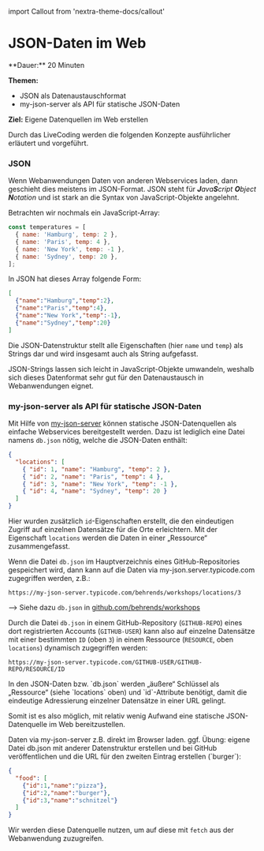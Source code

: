 import Callout from 'nextra-theme-docs/callout'

# JSON-Daten im Web

<Callout>
  **Dauer:** 20 Minuten

  **Themen:**
  - JSON als Datenaustauschformat
  - my-json-server als API für statische JSON-Daten 

  **Ziel:** Eigene Datenquellen im Web erstellen
</Callout>

<Callout type="warning" emoji="👨🏻‍💻">
Durch das LiveCoding werden die folgenden Konzepte ausführlicher
erläutert und vorgeführt.
</Callout>

### JSON

Wenn Webanwendungen Daten von anderen Webservices laden, dann
geschieht dies meistens im JSON-Format. JSON steht für 
_**J**ava**S**cript **O**bject **N**otation_ und ist stark an
die Syntax von JavaScript-Objekte angelehnt. 

Betrachten wir nochmals ein JavaScript-Array:

```javascript
const temperatures = [
  { name: 'Hamburg', temp: 2 },
  { name: 'Paris', temp: 4 },
  { name: 'New York', temp: -1 },
  { name: 'Sydney', temp: 20 },
];
```

In JSON hat dieses Array folgende Form:

```json
[
  {"name":"Hamburg","temp":2},
  {"name":"Paris","temp":4},
  {"name":"New York","temp":-1},
  {"name":"Sydney","temp":20}
]
```

Die JSON-Datenstruktur stellt alle Eigenschaften (hier `name` und
`temp`) als Strings dar und wird insgesamt auch als String aufgefasst.

JSON-Strings lassen sich leicht in JavaScript-Objekte umwandeln,
weshalb sich dieses Datenformat sehr gut für den Datenaustausch
in Webanwendungen eignet.

### my-json-server als API für statische JSON-Daten 

Mit Hilfe von [my-json-server](https://my-json-server.typicode.com)
können statische JSON-Datenquellen als einfache Webservices 
bereitgestellt werden. Dazu ist lediglich eine Datei namens 
`db.json` nötig, welche die JSON-Daten enthält:

```json
{ 
  "locations": [
    { "id": 1, "name": "Hamburg", "temp": 2 },
    { "id": 2, "name": "Paris", "temp": 4 },
    { "id": 3, "name": "New York", "temp": -1 },
    { "id": 4, "name": "Sydney", "temp": 20 }
  ]
}
```

Hier wurden zusätzlich `id`-Eigenschaften erstellt, die den
eindeutigen Zugriff auf einzelnen Datensätze für die Orte
erleichtern. Mit der Eigenschaft `locations` werden die 
Daten in einer „Ressource“  zusammengefasst.

Wenn die Datei `db.json` im Hauptverzeichnis eines 
GitHub-Repositories gespeichert wird, dann kann auf die Daten
via my-json.server.typicode.com zugegriffen werden, z.B.:

```
https://my-json-server.typicode.com/behrends/workshops/locations/3
```

&xrarr; Siehe dazu `db.json` in [github.com/behrends/workshops](https://github.com/behrends/workshops)

Durch die Datei `db.json` in einem GitHub-Repository (`GITHUB-REPO`)
eines dort registrierten Accounts (`GITHUB-USER`) kann also auf einzelne
Datensätze mit einer bestimmten `ID` (oben `3`) in einem Ressource 
(`RESOURCE`, oben `locations`) dynamisch zugegriffen werden:

```
https://my-json-server.typicode.com/GITHUB-USER/GITHUB-REPO/RESOURCE/ID
```

<Callout type="warning">
In den JSON-Daten bzw. `db.json` werden „äußere“ Schlüssel 
als „Ressource“ (siehe `locations` oben) und `id`-Attribute 
benötigt, damit die eindeutige Adressierung einzelner Datensätze 
in einer URL gelingt.
</Callout>

Somit ist es also möglich, mit relativ wenig Aufwand eine 
statische JSON-Datenquelle im Web bereitzustellen.

<Callout type="warning" emoji="👨🏻‍💻">
Daten via my-json-server z.B. direkt im Browser laden.
</Callout>

<Callout type="warning" emoji="👨🏻‍💻">
ggf. Übung: eigene Datei db.json mit anderer Datenstruktur erstellen und
bei GitHub veröffentlichen und die URL für den zweiten Eintrag 
erstellen (`burger`):

```json
{
  "food": [
    {"id":1,"name":"pizza"},
    {"id":2,"name":"burger"},
    {"id":3,"name":"schnitzel"}
  ]
}
```

</Callout>

Wir werden diese Datenquelle nutzen, um auf diese
mit `fetch` aus der Webanwendung zuzugreifen.
